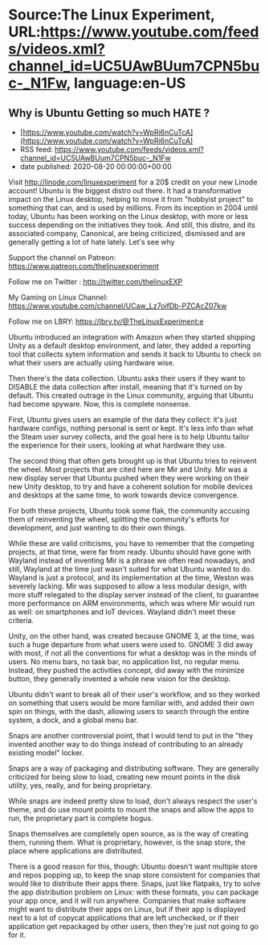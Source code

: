 # Source:The Linux Experiment, URL:https://www.youtube.com/feeds/videos.xml?channel_id=UC5UAwBUum7CPN5buc-_N1Fw, language:en-US

## Why is Ubuntu Getting so much HATE ?
 - [https://www.youtube.com/watch?v=WpRi6nCuTcA](https://www.youtube.com/watch?v=WpRi6nCuTcA)
 - RSS feed: https://www.youtube.com/feeds/videos.xml?channel_id=UC5UAwBUum7CPN5buc-_N1Fw
 - date published: 2020-08-20 00:00:00+00:00

Visit http://linode.com/linuxexperiment for a 20$ credit on your new Linode account!
Ubuntu is the biggest distro out there. It had a transformative impact on the Linux desktop, helping to move it from "hobbyist project" to something that can, and is used by millions. From its inception in 2004 until today, Ubuntu has been working on the Linux desktop, with more or less success depending on the initiatives they took. And still, this distro, and its associated company, Canonical, are being criticized, dismissed and are generally getting a lot of hate lately. Let's see why

Support the channel on Patreon: 
https://www.patreon.com/thelinuxexperiment

Follow me on Twitter : http://twitter.com/thelinuxEXP

My Gaming on Linux Channel: https://www.youtube.com/channel/UCaw_Lz7oifDb-PZCAcZ07kw

Follow me on LBRY: https://lbry.tv/@TheLinuxExperiment:e

Ubuntu introduced an integration with Amazon when they started shipping Unity as a default desktop environment, and later, they added a reporting tool that collects sytem information and sends it back to Ubuntu to check on what their users are actually using hardware wise.

Then there's the data collection. Ubuntu asks their users if they want to DISABLE the data collection after install, meaning that it's turned on by default. This created outrage in the Linux community, arguing that Ubuntu had become spyware. Now, this is complete nonsense.

First, Ubuntu gives users an example of the data they collect: it's just hardware configs, nothing personal is sent or kept. It's less info than what the Steam user survey collects, and the goal here is to help Ubuntu tailor the experience for their users, looking at what hardware they use. 

The second thing that often gets brought up is that Ubuntu tries to reinvent the wheel. Most projects that are cited here are Mir and Unity. Mir was a new display server that Ubuntu pushed when they were working on their new Unity desktop, to try and have a coherent solution for mobile devices and desktops at the same time, to work towards device convergence.

For both these projects, Ubuntu took some flak, the community accusing them of reinventing the wheel, splitting the community's efforts for development, and just wanting to do their own things.

While these are valid criticisms, you have to remember that the competing projects, at that time, were far from ready. Ubuntu should have gone with Wayland instead of inventing Mir is a phrase we often read nowadays, and still, Wayland at the time just wasn't suited for what Ubuntu wanted to do. Wayland is just a protocol, and its implementation at the time, Weston was severely lacking. Mir was supposed to allow a less modular design, with more stuff relegated to the display server instead of the client, to guarantee more performance on ARM environments, which was where Mir would run as well: on smartphones and IoT devices. Wayland didn't meet these criteria.

Unity, on the other hand, was created because GNOME 3, at the time, was such a huge departure from what users were used to. GNOME 3 did away with most, if not all the conventions for what a desktop was in the minds of users. No menu bars, no task bar, no application list, no regular menu. Instead, they pushed the activities concept, did away with the minimize button, they generally invented a whole new vision for the desktop.

Ubuntu didn't want to break all of their user's workflow, and so they worked on something that users would be more familiar with, and added their own spin on things, with the dash, allowing users to search through the entire system, a dock, and a global menu bar.

Snaps are another controversial point, that I would tend to put in the "they invented another way to do things instead of contributing to an already existing model" locker.

Snaps are a way of packaging and distributing software. They are generally criticized for being slow to load, creating new mount points in the disk utility, yes, really, and for being proprietary.

While snaps are indeed pretty slow to load, don't always respect the user's theme, and do use mount points to mount the snaps and allow the apps to run, the proprietary part is complete bogus.

Snaps themselves are completely open source, as is the way of creating them, running them. What is proprietary, however, is the snap store, the place where applications are distributed.

There is a good reason for this, though: Ubuntu doesn't want multiple store and repos popping up, to keep the snap store consistent for companies that would like to distribute their apps there. Snaps, just like flatpaks, try to solve the app distribution problem on Linux: with these formats, you can package your app once, and it will run anywhere. Companies that make software might want to distribute their apps on Linux, but if their app is displayed next to a lot of copycat applications that are left unchecked, or if their application get repackaged by other users, then they're just not going to go for it.

